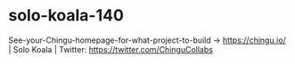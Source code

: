 # solo-koala-140
See-your-Chingu-homepage-for-what-project-to-build -> https://chingu.io/ | Solo Koala | Twitter: https://twitter.com/ChinguCollabs

